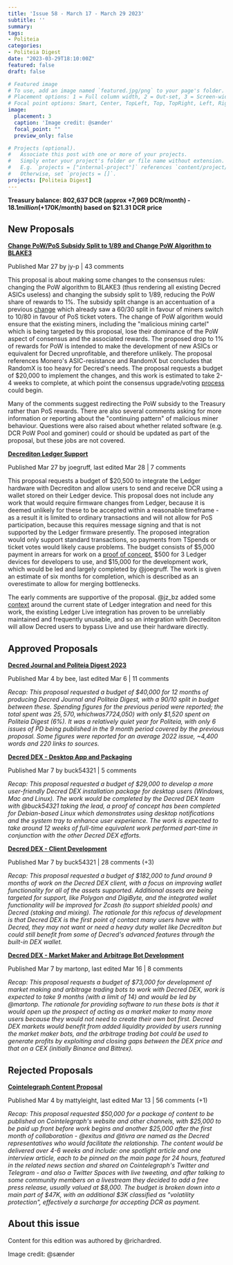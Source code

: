 ```yaml
---
title: 'Issue 58 - March 17 - March 29 2023'
subtitle: ''
summary: 
tags:
- Politeia
categories:
- Politeia Digest
date: "2023-03-29T18:10:00Z"
featured: false
draft: false

# Featured image
# To use, add an image named `featured.jpg/png` to your page's folder.
# Placement options: 1 = Full column width, 2 = Out-set, 3 = Screen-width
# Focal point options: Smart, Center, TopLeft, Top, TopRight, Left, Right, BottomLeft, Bottom, BottomRight
image:
  placement: 3
  caption: 'Image credit: @sænder'
  focal_point: ""
  preview_only: false

# Projects (optional).
#   Associate this post with one or more of your projects.
#   Simply enter your project's folder or file name without extension.
#   E.g. `projects = ["internal-project"]` references `content/project/deep-learning/index.md`.
#   Otherwise, set `projects = []`.
projects: [Politeia Digest]
---
```


**Treasury balance: 802,637 DCR (approx +7,969 DCR/month) - $18.1 million (+$170K/month) based on $21.31 DCR price**

## New Proposals

**[Change PoW/PoS Subsidy Split to 1/89 and Change PoW Algorithm to BLAKE3](https://proposals.decred.org/record/a8501bc)**

Published Mar 27 by jy-p | 43 comments

This proposal is about making some changes to the consensus rules: changing the PoW algorithm to BLAKE3 (thus rendering all existing Decred ASICs useless) and changing the subsidy split to 1/89, reducing the PoW share of rewards to 1%. The subsidy split change is an accentuation of a previous [change](https://proposals.decred.org/record/427e1d4) which already saw a 60/30 split in favour of miners switch to 10/80 in favour of PoS ticket voters. The change of PoW algorithm would ensure that the existing miners, including the "malicious mining cartel" which is being targeted by this proposal, lose their dominance of the PoW aspect of consensus and the associated rewards. The proposed drop to 1% of rewards for PoW is intended to make the development of new ASICs or equivalent for Decred unprofitable, and therefore unlikely. The proposal references Monero's ASIC-resistance and RandomX but concludes that RandomX is too heavy for Decred's needs. The proposal requests a budget of $20,000 to implement the changes, and this work is estimated to take 2-4 weeks to complete, at which point the consensus upgrade/voting [process](https://docs.decred.org/proof-of-stake/overview/) could begin.

Many of the comments suggest redirecting the PoW subsidy to the Treasury rather than PoS rewards. There are also several comments asking for more information or reporting about the "continuing pattern" of malicious miner behaviour. Questions were also raised about whether related software (e.g. DCR PoW Pool and gominer) could or should be updated as part of the proposal, but these jobs are not covered.

**[Decrediton Ledger Support](https://proposals.decred.org/record/609db9e)**

Published Mar 27 by joegruff, last edited Mar 28 | 7 comments

This proposal requests a budget of $20,500 to integrate the Ledger hardware with Decrediton and allow users to send and receive DCR using a wallet stored on their Ledger device. This proposal does not include any work that would require firmware changes from Ledger, because it is deemed unlikely for these to be accepted within a reasonable timeframe - as a result it is limited to ordinary transactions and will not allow for PoS participation, because this requires message signing and that is not supported by the Ledger firmware presently. The proposed integration would only support standard transactions, so payments from TSpends or ticket votes would likely cause problems. The budget consists of $5,000 payment in arrears for work on a [proof of concept](https://github.com/JoeGruffins/ledger-decred-poc), $500 for 3 Ledger devices for developers to use, and $15,000 for the development work, which would be led and largely completed by @joegruff. The work is given an estimate of six months for completion, which is described as an overestimate to allow for merging bottlenecks.

The early comments are supportive of the proposal. @jz\_bz added some [context](https://proposals.decred.org/record/609db9e/comments/3) around the current state of Ledger integration and need for this work, the existing Ledger Live integration has proven to be unreliably maintained and frequently unusable, and so an integration with Decrediton will allow Decred users to bypass Live and use their hardware directly.

## Approved Proposals

**[Decred Journal and Politeia Digest 2023](https://proposals.decred.org/record/9e68dca)**

Published Mar 4 by bee, last edited Mar 6 | 11 comments

*Recap: This proposal requested a budget of $40,000 for 12 months of producing Decred Journal and Politeia Digest, with a 90/10 split in budget between these. Spending figures for the previous period were reported; the total spent was $25,570, which was 77% of the proposal's limit, and it was spent mostly on the Journal ($24,050) with only $1,520 spent on Politeia Digest (6%). It was a relatively quiet year for Politeia, with only 6 issues of PD being published in the 9 month period covered by the previous proposal. Some figures were reported for an average 2022 issue, ~4,400 words and 220 links to sources.*

**[Decred DEX - Desktop App and Packaging](https://proposals.decred.org/record/ae7c4fe)**

Published Mar 7 by buck54321 | 5 comments

*Recap: This proposal requested a budget of $29,000 to develop a more user-friendly Decred DEX installation package for desktop users (Windows, Mac and Linux). The work would be completed by the Decred DEX team with @buck54321 taking the lead, a proof of concept has been completed for Debian-based Linux which demonstrates using desktop notifications and the system tray to enhance user experience. The work is expected to take around 12 weeks of full-time equivalent work performed part-time in conjunction with the other Decred DEX efforts.*

**[Decred DEX - Client Development](https://proposals.decred.org/record/ca6b749)**

Published Mar 7 by buck54321 | 28 comments (+3)

*Recap: This proposal requested a budget of $182,000 to fund around 9 months of work on the Decred DEX client, with a focus on improving wallet functionality for all of the assets supported. Additional assets are being targeted for support, like Polygon and DigiByte, and the integrated wallet functionality will be improved for Zcash (to support shielded pools) and Decred (staking and mixing). The rationale for this refocus of development is that Decred DEX is the first point of contact many users have with Decred, they may not want or need a heavy duty wallet like Decrediton but could still benefit from some of Decred's advanced features through the built-in DEX wallet.*

**[Decred DEX - Market Maker and Arbitrage Bot Development](https://proposals.decred.org/record/8b1ceda)**

Published Mar 7 by martonp, last edited Mar 16 | 8 comments

*Recap: This proposal requests a budget of $73,000 for development of market making and arbitrage trading bots to work with Decred DEX, work is expected to take 9 months (with a limit of 14) and would be led by @martonp. The rationale for providing software to run these bots is that it would open up the prospect of acting as a market maker to many more users because they would not need to create their own bot first. Decred DEX markets would benefit from added liquidity provided by users running the market maker bots, and the arbitrage trading bot could be used to generate profits by exploiting and closing gaps between the DEX price and that on a CEX (initially Binance and Bittrex).*

## Rejected Proposals

**[Cointelegraph Content Proposal](https://proposals.decred.org/record/ff64137)**

Published Mar 4 by mattyleight, last edited Mar 13 | 56 comments (+1)

*Recap: This proposal requested $50,000 for a package of content to be published on Cointelegraph's website and other channels, with $25,000 to be paid up front before work begins and another $25,000 after the first month of collaboration - @exitus and @tivra are named as the Decred representatives who would facilitate the relationship. The content would be delivered over 4-6 weeks and include: one spotlight article and one interview article, each to be pinned on the main page for 24 hours, featured in the related news section and shared on Cointelegraph's Twitter and Telegram - and also a Twitter Spaces with live tweeting, and after talking to some community members on a livestream they decided to add a free press release, usually valued at $8,000. The budget is broken down into a main part of $47K, with an additional $3K classified as "volatility protection", effectively a surcharge for accepting DCR as payment.*

## About this issue

Content for this edition was authored by @richardred.

Image credit: @sænder